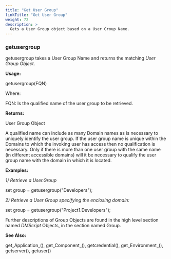 ```yaml
---
title: "Get User Group"
linkTitle: "Get User Group"
weight: 72
description: >
  Gets a User Group object based on a User Group Name. 
---
```


### getusergroup

getusergroup takes a User Group Name and returns the matching _User Group Object_.

**Usage:**

getusergroup(FQN)

Where:

FQN: Is the qualified name of the user group to be retrieved.

**Returns:**

User Group Object

A qualified name can include as many Domain names as is necessary to uniquely identify the user group. If the user group name is unique within the Domains to which the invoking user has access then no qualification is necessary. Only if there is more than one user group with the same name (in different accessible domains) will it be necessary to qualify the user group name with the domain in which it is located.

**Examples:**

_1) Retrieve a User.Group_

set group = getusergroup("Developers");

_2) Retrieve a User Group specifying the enclosing domain:_

set group = getusergroup("Project1.Developers");


Further descriptions of Group Objects are found in the high level section named _DMScript_ Objects, in the section named Group.
 

**See Also:**

get_Application_(), get_Component_(), getcredential(), get_Environment_(), getserver(), getuser()